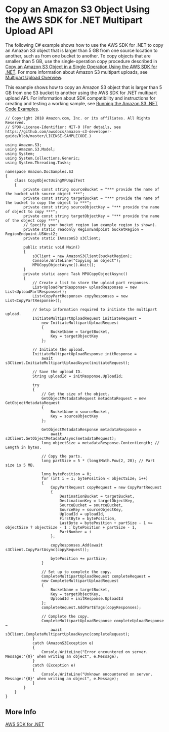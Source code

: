 # Copy an Amazon S3 Object Using the AWS SDK for \.NET Multipart Upload API<a name="CopyingObjctsUsingLLNetMPUapi"></a>

The following C\# example shows how to use the AWS SDK for \.NET to copy an Amazon S3 object that is larger than 5 GB from one source location to another, such as from one bucket to another\. To copy objects that are smaller than 5 GB, use the single\-operation copy procedure described in [Copy an Amazon S3 Object in a Single Operation Using the AWS SDK for \.NET](CopyingObjectUsingNetSDK.md)\. For more information about Amazon S3 multipart uploads, see [Multipart Upload Overview](mpuoverview.md)\.

This example shows how to copy an Amazon S3 object that is larger than 5 GB from one S3 bucket to another using the AWS SDK for \.NET multipart upload API\. For information about SDK compatibility and instructions for creating and testing a working sample, see [Running the Amazon S3 \.NET Code Examples](UsingTheMPDotNetAPI.md#TestingDotNetApiSamples)\.

```
// Copyright 2018 Amazon.com, Inc. or its affiliates. All Rights Reserved.
// SPDX-License-Identifier: MIT-0 (For details, see https://github.com/awsdocs/amazon-s3-developer-guide/blob/master/LICENSE-SAMPLECODE.)

﻿using Amazon.S3;
using Amazon.S3.Model;
using System;
using System.Collections.Generic;
using System.Threading.Tasks;

namespace Amazon.DocSamples.S3
{
    class CopyObjectUsingMPUapiTest
    {
        private const string sourceBucket = "*** provide the name of the bucket with source object ***";
        private const string targetBucket = "*** provide the name of the bucket to copy the object to ***";
        private const string sourceObjectKey = "*** provide the name of object to copy ***";
        private const string targetObjectKey = "*** provide the name of the object copy ***";
        // Specify your bucket region (an example region is shown).
        private static readonly RegionEndpoint bucketRegion = RegionEndpoint.USWest2; 
        private static IAmazonS3 s3Client;

        public static void Main()
        {
            s3Client = new AmazonS3Client(bucketRegion);
            Console.WriteLine("Copying an object");
            MPUCopyObjectAsync().Wait();
        }
        private static async Task MPUCopyObjectAsync()
        {
            // Create a list to store the upload part responses.
            List<UploadPartResponse> uploadResponses = new List<UploadPartResponse>();
            List<CopyPartResponse> copyResponses = new List<CopyPartResponse>();

            // Setup information required to initiate the multipart upload.
            InitiateMultipartUploadRequest initiateRequest =
                new InitiateMultipartUploadRequest
                {
                    BucketName = targetBucket,
                    Key = targetObjectKey
                };

            // Initiate the upload.
            InitiateMultipartUploadResponse initResponse =
                await s3Client.InitiateMultipartUploadAsync(initiateRequest);

            // Save the upload ID.
            String uploadId = initResponse.UploadId;

            try
            {
                // Get the size of the object.
                GetObjectMetadataRequest metadataRequest = new GetObjectMetadataRequest
                {
                    BucketName = sourceBucket,
                    Key = sourceObjectKey
                };

                GetObjectMetadataResponse metadataResponse =
                    await s3Client.GetObjectMetadataAsync(metadataRequest);
                long objectSize = metadataResponse.ContentLength; // Length in bytes.

                // Copy the parts.
                long partSize = 5 * (long)Math.Pow(2, 20); // Part size is 5 MB.

                long bytePosition = 0;
                for (int i = 1; bytePosition < objectSize; i++)
                {
                    CopyPartRequest copyRequest = new CopyPartRequest
                    {
                        DestinationBucket = targetBucket,
                        DestinationKey = targetObjectKey,
                        SourceBucket = sourceBucket,
                        SourceKey = sourceObjectKey,
                        UploadId = uploadId,
                        FirstByte = bytePosition,
                        LastByte = bytePosition + partSize - 1 >= objectSize ? objectSize - 1 : bytePosition + partSize - 1,
                        PartNumber = i
                    };

                    copyResponses.Add(await s3Client.CopyPartAsync(copyRequest));

                    bytePosition += partSize;
                }

                // Set up to complete the copy.
                CompleteMultipartUploadRequest completeRequest =
                new CompleteMultipartUploadRequest
                {
                    BucketName = targetBucket,
                    Key = targetObjectKey,
                    UploadId = initResponse.UploadId
                };
                completeRequest.AddPartETags(copyResponses);

                // Complete the copy.
                CompleteMultipartUploadResponse completeUploadResponse = 
                    await s3Client.CompleteMultipartUploadAsync(completeRequest);
            }
            catch (AmazonS3Exception e)
            {
                Console.WriteLine("Error encountered on server. Message:'{0}' when writing an object", e.Message);
            }
            catch (Exception e)
            {
                Console.WriteLine("Unknown encountered on server. Message:'{0}' when writing an object", e.Message);
            }
        }
    }
}
```

## More Info<a name="CopyingObjctsUsingLLNetMPUapi-more-info"></a>

[AWS SDK for \.NET](https://aws.amazon.com/sdk-for-net/)
